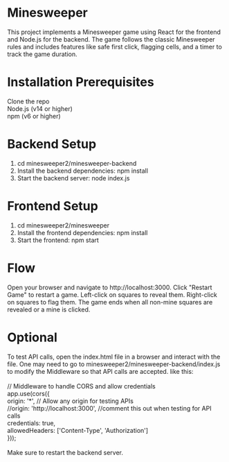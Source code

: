 # Minesweeper
This project implements a Minesweeper game using React for the frontend and Node.js for the backend. The game follows the classic Minesweeper rules and includes features like safe first click, flagging cells, and a timer to track the game duration.

# Installation Prerequisites
Clone the repo\
Node.js (v14 or higher)\
npm (v6 or higher)

# Backend Setup
1. cd minesweeper2/minesweeper-backend
2. Install the backend dependencies: npm install
3. Start the backend server: node index.js

# Frontend Setup 
1. cd minesweeper2/minesweeper
2. Install the frontend dependencies: npm install
3. Start the frontend: npm start

# Flow
Open your browser and navigate to http://localhost:3000.
Click "Restart Game" to restart a game.
Left-click on squares to reveal them.
Right-click on squares to flag them.
The game ends when all non-mine squares are revealed or a mine is clicked.

# Optional 
To test API calls, open the index.html file in a browser and interact with the file. One may need to go to minesweeper2/minesweeper-backend/index.js to modify the Middleware so that API calls are accepted. like this:\
\
// Middleware to handle CORS and allow credentials\
app.use(cors({\
  origin: '*', // Allow any origin for testing APIs\
  //origin: 'http://localhost:3000', //comment this out when testing for API calls\
  credentials: true,\
  allowedHeaders: ['Content-Type', 'Authorization']\
}));\
\
Make sure to restart the backend server.

